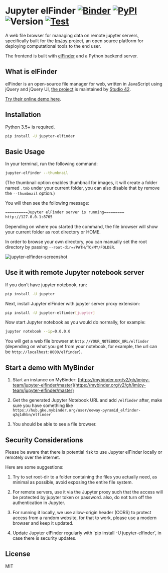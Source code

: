 # Jupyter elFinder [![Binder](https://mybinder.org/badge_logo.svg)](https://mybinder.org/v2/gh/imjoy-team/jupyter-elfinder/master) [![PyPI](https://img.shields.io/pypi/v/jupyter-elfinder.svg?style=popout)](https://pypi.org/project/jupyter-elfinder/) ![Version](https://img.shields.io/badge/dynamic/json.svg?color=success&label=latest&prefix=v&query=version&url=https://raw.githubusercontent.com/imjoy-team/jupyter-elfinder/master/jupyter_elfinder/VERSION) [![Test](https://github.com/imjoy-team/jupyter-elfinder/workflows/Test/badge.svg)](https://github.com/imjoy-team/jupyter-elfinder/actions)

A web file browser for managing data on remote jupyter servers, specifically built for the [ImJoy](https://imjoy.io) project, an open source platform for deploying computational tools to the end user.

The frontend is built with [elFinder](https://github.com/Studio-42/elfinder) and a Python backend server.

## What is elFinder

elFinder is an open-source file manager for web, written in JavaScript using jQuery and jQuery UI, [the project](https://github.com/Studio-42/elfinder) is maintained by [Studio 42](https://github.com/Studio-42).

[Try their online demo here](https://studio-42.github.io/elFinder/).

## Installation

Python 3.5+ is required.

```sh
pip install -U jupyter-elfinder
```

## Basic Usage

In your terminal, run the following command:

```sh
jupyter-elfinder --thumbnail
```

(The thumbnail option enables thumbnail for images, it will create a folder named `.tmb` under your current folder, you can also disable that by remove the `--thumbnail` option.)

You will then see the following message:

```sh
==========Jupyter elFinder server is running=========
http://127.0.0.1:8765
```

Depending on where you started the command, the file browser will show your current folder as root directory or HOME.

In order to browse your own directory, you can manually set the root directory by passing `--root-dir=/PATH/TO/MY/FOLDER`.

![jupyter-elfinder-screenshot](example-data/jupyter-elfinder-screenshot.png)

## Use it with remote Jupyter notebook server

If you don't have jupyter notebook, run:

```sh
pip install -U jupyter
```

Next, install Jupyter elFinder with jupyter server proxy extension:

```sh
pip install -U jupyter-elfinder[jupyter]
```

Now start Jupyter notebook as you would do normally, for example:

```sh
jupyter notebook --ip=0.0.0.0
```

You will get a web file browser at `http://YOUR_NOTEBOOK_URL/elfinder` (depending on what you get from your notebook, for example, the url can be `http://localhost:8000/elfinder`).

## Start a demo with MyBinder

1. Start an instance on MyBinder: [https://mybinder.org/v2/gh/imjoy-team/jupyter-elfinder/master](https://mybinder.org/v2/gh/imjoy-team/jupyter-elfinder/master)

2. Get the generated Jupyter Notebook URL and add `/elfinder` after, make sure you have something like `https://hub.gke.mybinder.org/user/oeway-pyramid_elfinder-q2q1dhbn/elfinder`

3. You should be able to see a file browser.

## Security Considerations

Please be aware that there is potential risk to use Jupyter elFinder locally or remotely over the internet.

Here are some suggestions:

1. Try to set root-dir to a folder containing the files you actually need, as minimal as possible, avoid exposing the entire file system.

2. For remote servers, use it via the Jupyter proxy such that the access will be protected by jupyter token or password. also, do not turn off the authentication in Jupyter.

3. For running it locally, we use allow-origin header (CORS) to protect access from a random website, for that to work, please use a modern browser and keep it updated.

4. Update Jupyter elFinder regularly with 'pip install -U jupyter-elfinder', in case there is security updates.

## License

MIT
